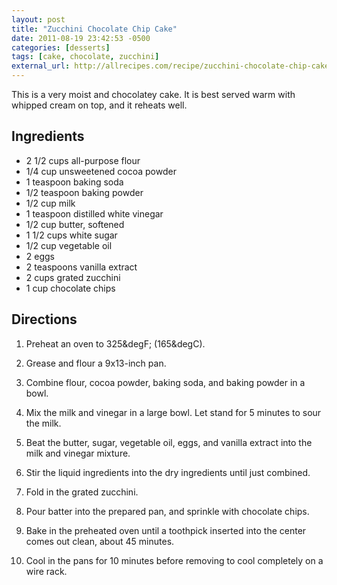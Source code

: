 ```yaml
---
layout: post
title: "Zucchini Chocolate Chip Cake"
date: 2011-08-19 23:42:53 -0500
categories: [desserts]
tags: [cake, chocolate, zucchini]
external_url: http://allrecipes.com/recipe/zucchini-chocolate-chip-cake/
---
```

This is a very moist and chocolatey cake. It is best served warm with whipped cream on top, and it reheats well.

## Ingredients

* 2 1/2 cups all-purpose flour
* 1/4 cup unsweetened cocoa powder
* 1 teaspoon baking soda
* 1/2 teaspoon baking powder
* 1/2 cup milk
* 1 teaspoon distilled white vinegar
* 1/2 cup butter, softened
* 1 1/2 cups white sugar
* 1/2 cup vegetable oil
* 2 eggs
* 2 teaspoons vanilla extract
* 2 cups grated zucchini
* 1 cup chocolate chips

## Directions


1.  Preheat an oven to 325&degF; (165&degC). 

1.  Grease and flour a 9x13-inch pan. 

1.  Combine flour, cocoa powder, baking soda, and baking powder in a bowl.

1.  Mix the milk and vinegar in a large bowl. Let stand for 5 minutes to sour the milk. 

1.  Beat the butter, sugar, vegetable oil, eggs, and vanilla extract into the milk and vinegar mixture. 

1.  Stir the liquid ingredients into the dry ingredients until just combined. 

1.  Fold in the grated zucchini. 

1.  Pour batter into the prepared pan, and sprinkle with chocolate chips.

1.  Bake in the preheated oven until a toothpick inserted into the center comes out clean, about 45 minutes. 

1.  Cool in the pans for 10 minutes before removing to cool completely on a wire rack.
